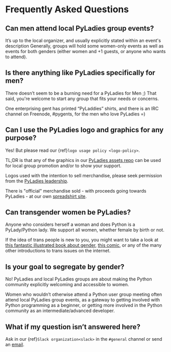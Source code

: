 # Frequently Asked Questions

## Can men attend local PyLadies group events?

It’s up to the local organizer, and usually explicitly stated within an event's description Generally, groups will hold some women-only events  as well as events for both genders (either women and +1 guests, or anyone who wants to attend).

## Is there anything like PyLadies specifically for men?

There doesn’t seem to be a burning need for a PyLadies for Men ;) That said, you're welcome to start any group that fits your needs or concerns.

One enterprising gent has printed “PyLaddies” shirts, and there is an IRC channel on Freenode, #pygents, for the men who love PyLadies =)

## Can I use the PyLadies logo and graphics for any purpose?

Yes! But please read our {ref}`logo usage policy <logo-policy>`.

TL;DR is that any of the graphics in our [PyLadies assets repo] can be used for local group promotion and/or to show your support.

Logos used with the intention to sell merchandise, please seek permission from the [PyLadies leadership].

There is "official" merchandise sold - with proceeds going towards PyLadies - at our own [spreadshirt site].

## Can transgender women be PyLadies?

Anyone who considers herself a woman and does Python is a PyLady/Python lady. We support all women, whether female by birth or not.

If the idea of trans people is new to you, you might want to take a look at [this fantastic illustrated book about gender](http://www.thegenderbook.com), [this comic](http://www.roostertailscomic.com/?p=1495), or any of the many other introductions to trans issues on the internet.

## Is your goal to segregate by gender?

No! PyLadies and local PyLadies groups are about making the Python community explicitly welcoming and accessible to women.

Women who wouldn’t otherwise attend a Python user group meeting often attend local PyLadies group events, as a gateway to getting involved with Python programming as a beginner, or getting more involved in the Python community as an intermediate/advanced developer.

## What if my question isn’t answered here?

Ask in our {ref}`Slack organization<slack>` in the `#general` channel or send an [email].

[email]: mailto:info@pyladies.com
[irc]: http://irc.freenode.net
[pyladies assets repo]: https://github.com/pyladies/pyladies-kit
[pyladies leadership]: mailto:info@pyladies.com
[spreadshirt site]: https://shop.spreadshirt.com/pyladies/
